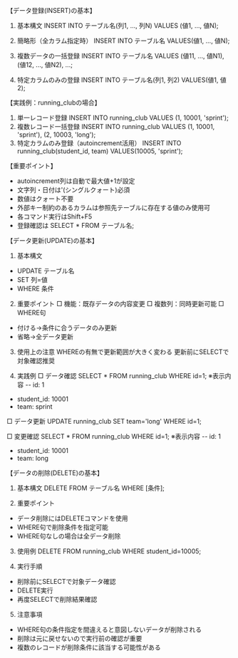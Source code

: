 【データ登録(INSERT)の基本】

1. 基本構文
INSERT INTO テーブル名(列1, ..., 列N)
VALUES (値1, ..., 値N);

2. 簡略形（全カラム指定時）
INSERT INTO テーブル名 
VALUES(値1, ..., 値N);

3. 複数データの一括登録
INSERT INTO テーブル名 VALUES 
(値11, ..., 値N1),
(値12, ..., 値N2),
...;

4. 特定カラムのみの登録
INSERT INTO テーブル名(列1, 列2) 
VALUES(値1, 値2);

【実践例：running_clubの場合】
1. 単一レコード登録
INSERT INTO running_club VALUES (1, 10001, 'sprint');
2. 複数レコード一括登録
INSERT INTO running_club VALUES 
(1, 10001, 'sprint'),
(2, 10003, 'long');
3. 特定カラムのみ登録（autoincrement活用）
INSERT INTO running_club(student_id, team) 
VALUES(10005, 'sprint');

【重要ポイント】
- autoincrement列は自動で最大値+1が設定
- 文字列・日付は'(シングルクォート)必須
- 数値はクォート不要
- 外部キー制約のあるカラムは参照先テーブルに存在する値のみ使用可
- 各コマンド実行はShift+F5
- 登録確認は SELECT * FROM テーブル名;

【データ更新(UPDATE)の基本】

1. 基本構文
- UPDATE テーブル名
- SET 列=値
- WHERE 条件

2. 重要ポイント
□ 機能：既存データの内容変更
□ 複数列：同時更新可能
□ WHERE句
 - 付ける→条件に合うデータのみ更新
 - 省略→全データ更新

3. 使用上の注意
WHEREの有無で更新範囲が大きく変わる
更新前にSELECTで対象確認推奨

4. 実践例
□ データ確認
SELECT * FROM running_club WHERE id=1;
※表示内容
 -- id: 1
  - student_id: 10001
  - team: sprint

□ データ更新
UPDATE running_club SET team='long' WHERE id=1;

□ 変更確認
SELECT * FROM running_club WHERE id=1;
※表示内容
 -- id: 1
  - student_id: 10001
  - team: long

【データの削除(DELETE)の基本】

1. 基本構文
DELETE FROM テーブル名
WHERE [条件];

2. 重要ポイント
- データ削除にはDELETEコマンドを使用
- WHERE句で削除条件を指定可能
- WHERE句なしの場合は全データ削除

3. 使用例
DELETE FROM running_club 
WHERE student_id=10005;

4. 実行手順
- 削除前にSELECTで対象データ確認
- DELETE実行
- 再度SELECTで削除結果確認

5. 注意事項
- WHERE句の条件指定を間違えると意図しないデータが削除される
- 削除は元に戻せないので実行前の確認が重要
- 複数のレコードが削除条件に該当する可能性がある
